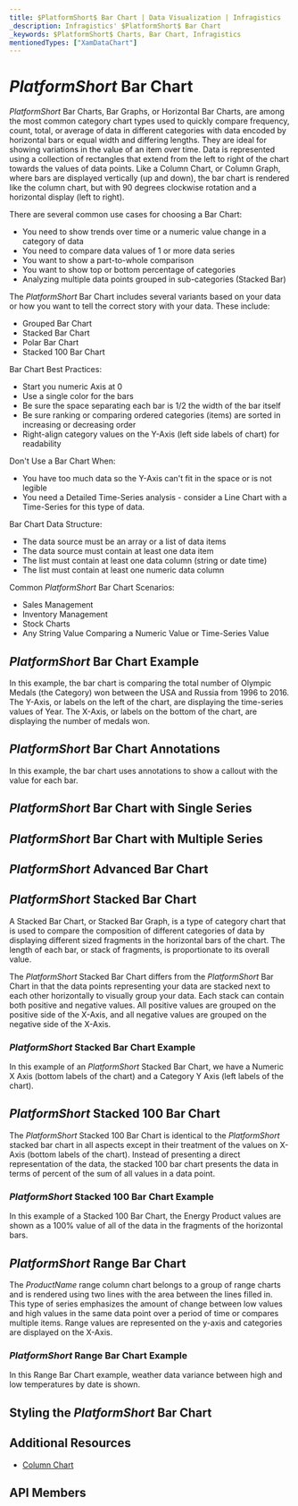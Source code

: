 ```yaml
---
title: $PlatformShort$ Bar Chart | Data Visualization | Infragistics
_description: Infragistics' $PlatformShort$ Bar Chart
_keywords: $PlatformShort$ Charts, Bar Chart, Infragistics
mentionedTypes: ["XamDataChart"]
---
```

# $PlatformShort$ Bar Chart

$PlatformShort$ Bar Charts, Bar Graphs, or Horizontal Bar Charts, are among the most common category chart types used to quickly compare frequency, count, total, or average of data in different categories with data encoded by horizontal bars or equal width and differing lengths. They are ideal for showing variations in the value of an item over time. Data is represented using a collection of rectangles that extend from the left to right of the chart towards the values of data points. Like a Column Chart, or Column Graph, where bars are displayed vertically (up and down), the bar chart is rendered like the column chart, but with 90 degrees clockwise rotation and a horizontal display (left to right).

There are several common use cases for choosing a Bar Chart:

- You need to show trends over time or a numeric value change in a category of data
- You need to compare data values of 1 or more data series
- You want to show a part-to-whole comparison
- You want to show top or bottom percentage of categories
- Analyzing multiple data points grouped in sub-categories (Stacked Bar)

The $PlatformShort$ Bar Chart includes several variants based on your data or how you want to tell the correct story with your data. These include:

- Grouped Bar Chart
- Stacked Bar Chart
- Polar Bar Chart
- Stacked 100 Bar Chart

Bar Chart Best Practices:

- Start you numeric Axis at 0
- Use a single color for the bars
- Be sure the space separating each bar is 1/2 the width of the bar itself
- Be sure ranking or comparing ordered categories (items) are  sorted in increasing or decreasing order
- Right-align category values on the Y-Axis (left side labels of chart) for readability

Don't Use a Bar Chart When:

- You have too much data so the Y-Axis can't fit in the space or is not legible
- You need a Detailed Time-Series analysis  - consider a Line Chart with a Time-Series for this type of data.

Bar Chart Data Structure:

- The data source must be an array or a list of data items
- The data source must contain at least one data item
- The list must contain at least one data column (string or date time)
- The list must contain at least one numeric data column

Common $PlatformShort$ Bar Chart Scenarios:

- Sales Management
- Inventory Management
- Stock Charts
- Any String Value Comparing a Numeric Value or Time-Series Value

## $PlatformShort$ Bar Chart Example

In this example, the bar chart is comparing the total number of Olympic Medals (the Category) won between the USA and Russia from 1996 to 2016. The Y-Axis, or labels on the left of the chart, are displaying the time-series values of Year. The X-Axis, or labels on the bottom of the chart, are displaying the number of medals won.

<!-- <div class="sample-container loading" style="height: 500px">
    <iframe></iframe>
</div>
<div class="divider--half"></div> -->

## $PlatformShort$ Bar Chart Annotations

In this example, the bar chart uses annotations to show a callout with the value for each bar.


<code-view style="height: 400px" 
           data-demos-base-url="{environment:dvDemosBaseUrl}" 
           iframe-src="{environment:dvDemosBaseUrl}/charts/data-chart-bar-chart-with-legend" alt="$PlatformShort$ Line Chart With Legend">
</code-view>
<div class="divider--half"></div>

## $PlatformShort$ Bar Chart with Single Series


<code-view style="height: 400px" 
           data-demos-base-url="{environment:dvDemosBaseUrl}" 
           iframe-src="{environment:dvDemosBaseUrl}/charts/data-chart-bar-chart-single-source" alt="$PlatformShort$ Line Chart With Legend">
</code-view>
<div class="divider--half"></div>

## $PlatformShort$ Bar Chart with Multiple Series


<code-view style="height: 400px" 
           data-demos-base-url="{environment:dvDemosBaseUrl}" 
           iframe-src="{environment:dvDemosBaseUrl}/charts/data-chart-bar-chart-multiple-sources" alt="$PlatformShort$ Line Chart With Legend">
</code-view>
<div class="divider--half"></div>

## $PlatformShort$ Advanced Bar Chart


<code-view style="height: 400px" 
           data-demos-base-url="{environment:dvDemosBaseUrl}" 
           iframe-src="{environment:dvDemosBaseUrl}/charts/data-chart-bar-chart-styling" alt="$PlatformShort$ Line Chart With Legend">
</code-view>
<div class="divider--half"></div>

## $PlatformShort$ Stacked Bar Chart

A Stacked Bar Chart, or Stacked Bar Graph, is a type of category chart that is used to compare the composition of different categories of data by displaying different sized fragments in the horizontal bars of the chart. The length of each bar, or stack of fragments, is proportionate to its overall value.

The $PlatformShort$ Stacked Bar Chart differs from the $PlatformShort$ Bar Chart in that the data points representing your data are stacked next to each other horizontally to visually group your data. Each stack can contain both positive and negative values. All positive values are grouped on the positive side of the X-Axis, and all negative values are grouped on the negative side of the X-Axis.

### $PlatformShort$ Stacked Bar Chart Example

In this example of an $PlatformShort$ Stacked Bar Chart, we have a Numeric X Axis (bottom labels of the chart) and a Category Y Axis (left labels of the chart).

<!-- <div class="sample-container loading" style="height: 500px">
    <iframe></iframe>
</div>
<div class="divider--half"></div> -->

## $PlatformShort$ Stacked 100 Bar Chart

The $PlatformShort$ Stacked 100 Bar Chart is identical to the $PlatformShort$ stacked bar chart in all aspects except in their treatment of the values on X-Axis (bottom labels of the chart). Instead of presenting a direct representation of the data, the stacked 100 bar chart presents the data in terms of percent of the sum of all values in a data point.

### $PlatformShort$ Stacked 100 Bar Chart Example

In this example of a Stacked 100 Bar Chart, the Energy Product values are shown as a 100% value of all of the data in the fragments of the horizontal bars.

<!-- <div class="sample-container loading" style="height: 500px">
    <iframe></iframe>
</div>
<div class="divider--half"></div> -->

## $PlatformShort$ Range Bar Chart

The $ProductName$ range column chart belongs to a group of range charts and is rendered using two lines with the area between the lines filled in. This type of series emphasizes the amount of change between low values and high values in the same data point over a period of time or compares multiple items. Range values are represented on the y-axis and categories are displayed on the X-Axis.

### $PlatformShort$ Range Bar Chart Example

In this Range Bar Chart example, weather data variance between high and low temperatures by date is shown.

<!-- <div class="sample-container loading" style="height: 500px">
    <iframe></iframe>
</div>
<div class="divider--half"></div> -->

## Styling the $PlatformShort$ Bar Chart

<!-- <div class="sample-container loading" style="height: 500px">
    <iframe></iframe>
</div>
<div class="divider--half"></div> -->

## Additional Resources
- [Column Chart](chart-types-column.md)

## API Members
<!-- TODO list API links used in this topic -->
